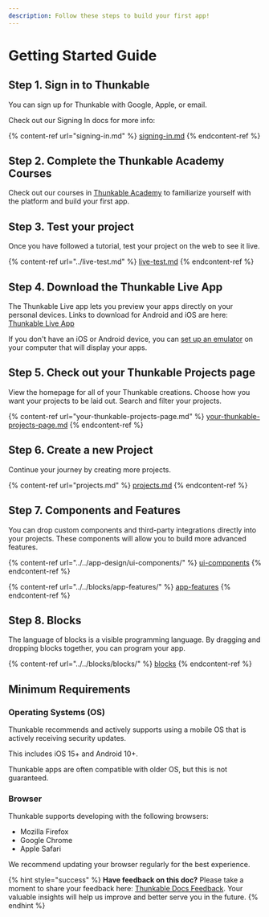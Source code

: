 ```yaml
---
description: Follow these steps to build your first app!
---
```


# Getting Started Guide

## Step 1. Sign in to Thunkable

You can sign up for Thunkable with Google, Apple, or email.

Check out our Signing In docs for more info:

{% content-ref url="signing-in.md" %}
[signing-in.md](signing-in.md)
{% endcontent-ref %}

## **Step 2. Complete the Thunkable Academy Courses**

Check out our courses in [Thunkable Academy](https://academy.thunkable.com/) to familiarize yourself with the platform and build your first app.

## Step 3. Test your project

Once you have followed a tutorial, test your project on the web to see it live.&#x20;

{% content-ref url="../live-test.md" %}
[live-test.md](../live-test.md)
{% endcontent-ref %}

## **Step 4.** **Download the Thunkable Live App**

The Thunkable Live app lets you preview your apps directly on your personal devices. Links to download for Android and iOS are here: [Thunkable Live App](https://thunkable.com/mobile)

If you don't have an iOS or Android device, you can [set up an emulator](../../additional-resources/emulators.md) on your computer that will display your apps.

## Step 5. Check out your Thunkable Projects page

View the homepage for all of your Thunkable creations. Choose how you want your projects to be laid out. Search and filter your projects.

{% content-ref url="your-thunkable-projects-page.md" %}
[your-thunkable-projects-page.md](your-thunkable-projects-page.md)
{% endcontent-ref %}

## Step 6. Create a new Project

Continue your journey by creating more projects.

{% content-ref url="projects.md" %}
[projects.md](projects.md)
{% endcontent-ref %}

## Step 7. Components and Features

You can drop custom components and third-party integrations directly into your projects. These components will allow you to build more advanced features. &#x20;

{% content-ref url="../../app-design/ui-components/" %}
[ui-components](../../app-design/ui-components/)
{% endcontent-ref %}

{% content-ref url="../../blocks/app-features/" %}
[app-features](../../blocks/app-features/)
{% endcontent-ref %}

## Step 8. Blocks

The language of blocks is a visible programming language. By dragging and dropping blocks together, you can program your app.&#x20;

{% content-ref url="../../blocks/blocks/" %}
[blocks](../../blocks/blocks/)
{% endcontent-ref %}

## Minimum Requirements

### Operating Systems (OS)&#x20;

Thunkable recommends and actively supports using a mobile OS that is actively receiving security updates.

This includes iOS 15+ and Android 10+.

Thunkable apps are often compatible with older OS, but this is not guaranteed.

### Browser

Thunkable supports developing with the following browsers:&#x20;

* Mozilla Firefox
* Google Chrome
* Apple Safari

We recommend updating your browser regularly for the best experience.

{% hint style="success" %}
**Have feedback on this doc?** Please take a moment to share your feedback here: [Thunkable Docs Feedback](https://docs.google.com/forms/d/e/1FAIpQLSfCwn5L2xyla-LSLZX0DSWFcFeJ43qp-r1tELCacuVS2zduLA/viewform?usp=sf\_link). Your valuable insights will help us improve and better serve you in the future.
{% endhint %}
